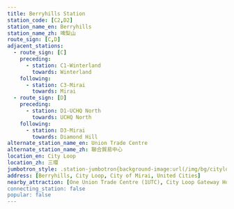 ```yaml
---
title: Berryhills Station
station_code: [C2,D2]
station_name_en: Berryhills
station_name_zh: 啤梨山
route_sign: [C,D]
adjacent_stations:
  - route_sign: [C]
    preceding:
      - station: C1-Winterland
        towards: Winterland
    following:
      - station: C3-Mirai
        towards: Mirai
  - route_sign: [D]
    preceding:
      - station: D1-UCHQ North
        towards: UCHQ North
    following:
      - station: D3-Mirai
        towards: Diamond Hill
alternate_station_name_en: Union Trade Centre
alternate_station_name_zh: 聯合貿易中心
location_en: City Loop
location_zh: 三環
jumbotron_style: .station-jumbotron{background-image:url(/img/bg/cityloopline.png),url(/img/bg/diamondline.png);background-repeat:no-repeat;background-size:100% 10px;background-position:0 115px,0 145px}
address: [Berryhills, City Loop, City of Mirai, United Cities]
nearby_attraction: [One Union Trade Centre (1UTC), City Loop Gateway Horse Park, MineDonald's]
connecting_station: false
popular: false
---
```


